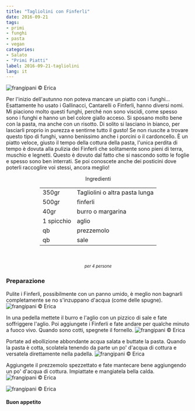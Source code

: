 ```yaml
---
title: "Tagliolini con Finferli"
date: 2016-09-21
tags:
- primi
- funghi
- pasta
- vegan
categories:
- Salato
- "Primi Piatti"
label: 2016-09-21-tagliolini
lang: it
---
```

![](header.jpg "frangipani © Erica")

Per l'inizio dell'autunno non poteva mancare un piatto con i funghi... Esattamente ho usato i Gallinacci, Cantarelli o Finferli, hanno diversi nomi. Mi piaciono molto questi funghi, perché non sono viscidi, come spesso sono i funghi e hanno un bel colore giallo acceso. Si sposano molto bene con la pasta, ma anche con un risotto. Di solito si lasciano in bianco, per lasciarli proprio in purezza e sentirne tutto il gusto! Se non riuscite a trovare questo tipo di funghi, vanno benissimo anche i porcini o il cardoncello. È un piatto veloce, giusto il tempo della cottura della pasta, l'unica perdita di tempo è dovuta alla pulizia dei Finferli che solitamente sono pieni di terra, muschio e legnetti. Questo è dovuto dal fatto che si nascondo sotto le foglie e spesso sono ben interrati. Se poi conoscete anche dei posticini dove poterli raccoglire voi stessi, ancora meglio!

<div id="wrapper" style="text-align: center">
  <div id="yourdiv" style="display: inline-block;">
    <div class="ingredients">
      <div class="ingredients-title">Ingredienti</div>
      <table>
        <tbody>
          <tr>
            <td>350gr</td>
            <td>Tagliolini o altra pasta lunga</td>
          </tr>
          <tr>
            <td>500gr</td>
            <td>finferli</td>
          </tr>
          <tr>
            <td>40gr</td>
            <td>burro o margarina</td>
          </tr>
          <tr>
            <td>1 spicchio</td>
            <td>aglio</td>
          </tr>
          <tr>
            <td>qb</td>
            <td>prezzemolo</td>
          </tr>
          <tr>
            <td>qb</td>
            <td>sale</td>
          </tr>
        </tbody>
      </table>
      <br></br>
      <i class="pull-right" style="font-size: 80%;">per 4 persone</i>
    </div>
  </div>
</div>


<h3>
  <font color="grey">
    <i class="fa-solid fa-gears"></i>
  </font> Preparazione
</h3>

Pulite i Finferli, possibilmente con un panno umido, è meglio non bagnarli completamente se no s'inzuppano d'acqua (come delle spugne).
![](finferli.jpg "frangipani © Erica")

In una pedella mettete il burro e l'aglio con un pizzico di sale e fate soffriggere l'aglio. Poi aggiungete i Finferli e fate andare per qualche minuto a fuoco vivo. Quando sono cotti, spegnete il fornello.
![](padella.jpg "frangipani © Erica")

Portate ad ebollizione abbondante acqua salata e buttate la pasta. Quando la pasta è cotta, scolatela tenendo da parte un po' d'acqua di cottura e versatela direttamente nella padella.
![](mantecare.jpg "frangipani © Erica")

Aggiungete il prezzemolo spezzettato e fate mantecare bene aggiungendo un po' d'acqua di cottura. Impiattate e mangiatela bella calda.
![](risultato1.jpg "frangipani © Erica")

![](risultato2.jpg "frangipani © Erica")



<h4>Buon appetito
  <font color="red">
    <i class="fa-regular fa-face-smile"></i>
  </font>
</h4>
